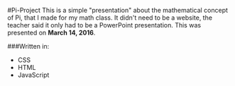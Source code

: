 #Pi-Project
This is a simple "presentation" about the mathematical concept of Pi, that I made for my math class. It didn't need to be
a website, the teacher said it only had to be a PowerPoint presentation. This was presented on **March 14, 2016**.

###Written in:
- CSS
- HTML
- JavaScript